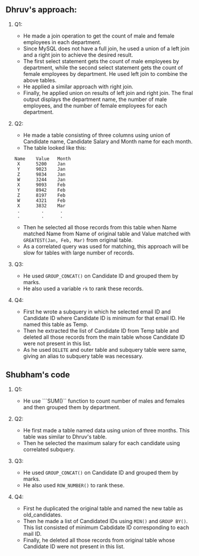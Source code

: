 ## Dhruv's approach:

1. Q1:
    * He  made a  join operation to get the count of male and female employees in each department. 
    * Since MySQL does not have a full join, he used a union of a left join and a right join to achieve the desired result. 
    * The first select statement gets the count of male employees by department, while the second select statement gets the count of female employees by department. He used left join to combine the above tables. 
    * He applied a similar approach with right join.
    * Finally, he applied union on results of left join and right join. The final output displays the department name, the number of male employees, and the number of female employees for each department.

2. Q2:
    * He made a table consisting of three columns using union of Candidate name, Candidate Salary and Month name for each month.
    * The table looked like this:
    ```
    Name    Value   Month
     X      5200    Jan
     Y      9023    Jan
     Z      9834    Jan
     W      3244    Jan
     X      9093    Feb
     Y      8942    Feb
     Z      8197    Feb
     W      4321    Feb
     X      3832    Mar
     .        .      .
     .        .      .
     ```
    * Then he selected all those records from this table when Name matched Name from Name of original table and Value matched with ```GREATEST(Jan, Feb, Mar)``` from original table.
    * As a correlated query was used for matching, this approach will be slow for tables with large number of records.

3. Q3:
    * He used ```GROUP_CONCAT()``` on Candidate ID and grouped them by marks.
    * He also used a variable ```rk``` to rank these records.

4. Q4:
    * First he wrote a subquery in which he selected email ID and Candidate ID where Candidate ID is minimum for that email ID. He named this table as Temp.
    * Then he extracted the list of Candidate ID from Temp table and deleted all those records from the main table whose Candidate ID were not present in this list.
    * As he used ```DELETE``` and outer table and subquery table were same, giving an alias to subquery table was necessary.

## Shubham's code

1. Q1:
    * He use ```SUM()`` function to count number of males and females and then grouped them by department.

2. Q2:
    * He first made a table named data using union of three months. This table was similar to Dhruv's table.
    * Then he selected the maximum salary for each candidate using correlated subquery.

3. Q3:
    * He used ```GROUP_CONCAT()``` on Candidate ID and grouped them by marks.
    * He also used ```ROW_NUMBER()``` to rank these.

4. Q4:
    * First he duplicated the original table and named the new table as old_candidates.
    * Then he made a list of Candidated IDs using ```MIN()``` and ```GROUP BY()```. This list consisted of minimum Cabdidate ID corresponding to each mail ID.
    * Finally, he deleted all those records from original table whose Candidate ID were not present in this list.